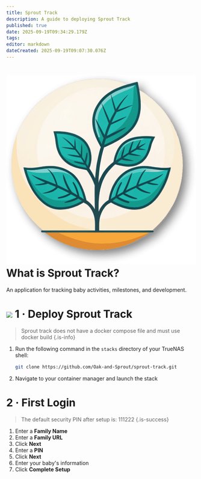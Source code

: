 ```yaml
---
title: Sprout Track
description: A guide to deploying Sprout Track
published: true
date: 2025-09-19T09:34:29.179Z
tags: 
editor: markdown
dateCreated: 2025-09-19T09:07:30.076Z
---
```


# <img src="/sprout-track.png" class="tab-icon"> What is Sprout Track?
An application for tracking baby activities, milestones, and development.

# <img src="/docker.png" class="tab-icon"> 1 · Deploy Sprout Track
> Sprout track does not have a docker compose file and must use docker build
{.is-info}

1. Run the following command in the `stacks` directory of your TrueNAS shell:
    ```bash
    git clone https://github.com/Oak-and-Sprout/sprout-track.git
    ```
1. Navigate to your container manager and launch the stack

# 2 · First Login
> The default security PIN after setup is: 111222
{.is-success}
1. Enter a **Family Name**
1. Enter a **Family URL**
1. Click **Next**
1. Enter a **PIN**
1. Click **Next**
1. Enter your baby's information
1. Click **Complete Setup**

